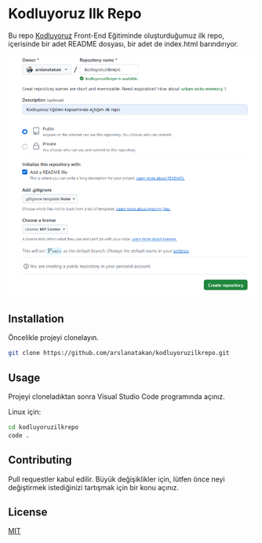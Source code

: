 # Kodluyoruz Ilk Repo

Bu repo [Kodluyoruz](https://www.kodluyoruz.org/) Front-End Eğitiminde oluşturduğumuz ilk repo, içerisinde bir adet README dosyası, bir adet de index.html barındırıyor.

![github](pic/KodluyoruzGithubScreenshot.PNG)

## Installation

Öncelikle projeyi clonelayın. 
```bash
git clone https://github.com/arslanatakan/kodluyoruzilkrepo.git 
```

## Usage

Projeyi cloneladıktan sonra Visual Studio Code programında açınız. 

Linux için:
```bash
cd kodluyoruzilkrepo
code .
```

## Contributing 

Pull requestler kabul edilir. Büyük değişiklikler için, lütfen önce neyi değiştirmek istediğinizi tartışmak için bir konu açınız. 

## License
[MIT](https://choosealicense.com/licenses/mit/)


